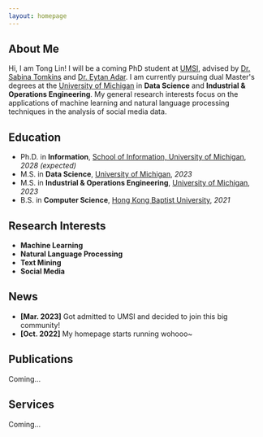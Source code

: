 ```yaml
---
layout: homepage
---
```


## About Me

Hi, I am Tong Lin! I will be a coming PhD student at [UMSI](https://www.si.umich.edu/), advised by [Dr. Sabina Tomkins](https://www.travellingscholar.com/) and [Dr. Eytan Adar](http://www.cond.org/). I am currently pursuing dual Master's degrees at the [University of Michigan](https://umich.edu/) in **Data Science** and **Industrial & Operations Engineering**. My general research interests focus on the applications of machine learning and natural language processing techniques in the analysis of social media data. 

## Education

- Ph.D. in **Information**, [School of Information, University of Michigan](https://www.si.umich.edu/), *2028 (expected)*
- M.S. in **Data Science**, [University of Michigan](https://umich.edu/), *2023*
- M.S. in **Industrial & Operations Engineering**, [University of Michigan](https://umich.edu/), *2023*
- B.S. in **Computer Science**, [Hong Kong Baptist University](https://www.hkbu.edu.hk/), *2021*

## Research Interests

- **Machine Learning**
- **Natural Language Processing**
- **Text Mining**
- **Social Media**

## News

- **[Mar. 2023]** Got admitted to UMSI and decided to join this big community!
- **[Oct. 2022]** My homepage starts running wohooo~

## Publications

Coming...

## Services

Coming...
